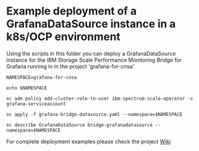 # Example deployment of a GrafanaDataSource instance in a k8s/OCP environment


Using the scripts in this folder you can deploy a GrafanaDataSource instance for the IBM Storage Scale Performance Monitoring Bridge for Grafana running in in the project 'grafana-for-cnsa'

```
NAMESPACE=grafana-for-cnsa
```
```
echo $NAMESPACE
```
```
oc adm policy add-cluster-role-to-user ibm-spectrum-scale-operator -z grafana-serviceaccount
```
```
oc apply -f grafana-bridge-datasource.yaml --namespace=$NAMESPACE
```
```
oc describe GrafanaDataSource bridge-grafanadatasource --namespace=$NAMESPACE
```

For complete deployment examples please check the project [Wiki](https://github.com/IBM/ibm-spectrum-scale-bridge-for-grafana/wiki)
